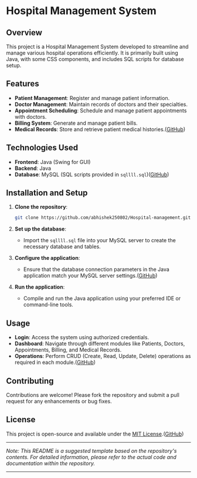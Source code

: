 # Hospital Management System

## Overview

This project is a Hospital Management System developed to streamline and manage various hospital operations efficiently. It is primarily built using Java, with some CSS components, and includes SQL scripts for database setup.

## Features

* **Patient Management**: Register and manage patient information.
* **Doctor Management**: Maintain records of doctors and their specialties.
* **Appointment Scheduling**: Schedule and manage patient appointments with doctors.
* **Billing System**: Generate and manage patient bills.
* **Medical Records**: Store and retrieve patient medical histories.([GitHub][2])

## Technologies Used

* **Frontend**: Java (Swing for GUI)
* **Backend**: Java
* **Database**: MySQL (SQL scripts provided in `sqllll.sql`)([GitHub][3])

## Installation and Setup

1. **Clone the repository**:

   ```bash
   git clone https://github.com/abhishek250802/Hospital-management.git
   ```



2. **Set up the database**:

   * Import the `sqllll.sql` file into your MySQL server to create the necessary database and tables.

3. **Configure the application**:

   * Ensure that the database connection parameters in the Java application match your MySQL server settings.([GitHub][1])

4. **Run the application**:

   * Compile and run the Java application using your preferred IDE or command-line tools.

## Usage

* **Login**: Access the system using authorized credentials.
* **Dashboard**: Navigate through different modules like Patients, Doctors, Appointments, Billing, and Medical Records.
* **Operations**: Perform CRUD (Create, Read, Update, Delete) operations as required in each module.([GitHub][1])

## Contributing

Contributions are welcome! Please fork the repository and submit a pull request for any enhancements or bug fixes.

## License

This project is open-source and available under the [MIT License](LICENSE).([GitHub][2])

---

*Note: This README is a suggested template based on the repository's contents. For detailed information, please refer to the actual code and documentation within the repository.*

---

[1]: https://github.com/alekhgupta1441/Hospital_Management_System?utm_source=chatgpt.com "Hospital Management System - GitHub"
[2]: https://github.com/Abhishek-Mallick/JanSevak?utm_source=chatgpt.com "Abhishek-Mallick/JanSevak - GitHub"
[3]: https://github.com/amirasadi13/hospital-management/blob/master/README.md?utm_source=chatgpt.com "hospital-management/README.md at master - GitHub"
